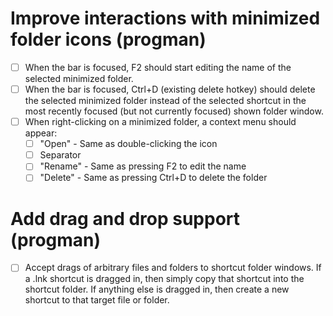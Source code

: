 # Improve interactions with minimized folder icons (progman)
- [ ] When the bar is focused, F2 should start editing the name of the selected minimized folder.
- [ ] When the bar is focused, Ctrl+D (existing delete hotkey) should delete the selected minimized folder instead of the selected shortcut in the most recently focused (but not currently focused) shown folder window.
- [ ] When right-clicking on a minimized folder, a context menu should appear:
    - [ ] "Open" - Same as double-clicking the icon
    - [ ] Separator
    - [ ] "Rename" - Same as pressing F2 to edit the name
    - [ ] "Delete" - Same as pressing Ctrl+D to delete the folder

# Add drag and drop support (progman)
- [ ] Accept drags of arbitrary files and folders to shortcut folder windows. If a .lnk shortcut is dragged in, then simply copy that shortcut into the shortcut folder. If anything else is dragged in, then create a new shortcut to that target file or folder.
